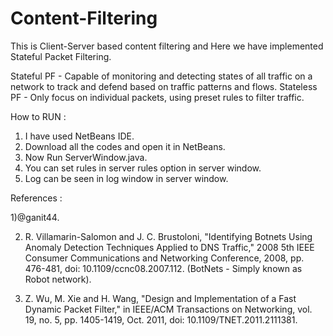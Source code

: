 # Content-Filtering

This is Client-Server based content filtering and Here we have implemented Stateful Packet Filtering.

Stateful PF - Capable of monitoring and detecting states of all traffic on a network to track and defend based on traffic patterns and flows.
Stateless PF - Only focus on individual packets, using preset rules to filter traffic.

How to RUN :

1) I have used NetBeans IDE.
2) Download all the codes and open it in NetBeans.
3) Now Run ServerWindow.java.
4) You can set rules in server rules option in server window.
5) Log can be seen in log window in server window.

References : 

1)@ganit44.

2) R. Villamarin-Salomon and J. C. Brustoloni, "Identifying Botnets Using Anomaly Detection Techniques Applied to DNS Traffic," 2008 5th IEEE Consumer Communications and Networking Conference, 2008, pp. 476-481, doi: 10.1109/ccnc08.2007.112.
(BotNets - Simply known as Robot network).

3) Z. Wu, M. Xie and H. Wang, "Design and Implementation of a Fast Dynamic Packet Filter," in IEEE/ACM Transactions on Networking, vol. 19, no. 5, pp. 1405-1419, Oct. 2011, doi: 10.1109/TNET.2011.2111381.
